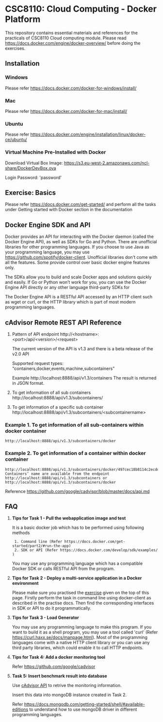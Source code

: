 # CSC8110: Cloud Computing - Docker Platform
This repository contains essential materials and references for the practicals of CSC8110 Cloud computing module. Please read https://docs.docker.com/engine/docker-overview/ before doing the exercises.
## Installation
### Windows
Please refer https://docs.docker.com/docker-for-windows/install/
### Mac
Please refer https://docs.docker.com/docker-for-mac/install/
### Ubuntu
Please refer https://docs.docker.com/engine/installation/linux/docker-ce/ubuntu/
### Virtual Machine Pre-Installed with Docker
Download Virtual Box Image: https://s3.eu-west-2.amazonaws.com/ncl-share/DockerDevBox.ova

Login Password: 'password'
## Exercise: Basics
Please refer https://docs.docker.com/get-started/  and perform all the tasks under Getting started with Docker section in the documentation
## Docker Engine SDK and API
Docker provides an API for interacting with the Docker daemon (called the Docker Engine API), as well as SDKs for Go and Python. There are unofficial libraries for other programming languages. If you choose to use Java as your programming language, you may use https://github.com/spotify/docker-client. Unofficial libraries don't come with all the features. Some provide control over basic docker engine features only.

The SDKs allow you to build and scale Docker apps and solutions quickly and easily. If Go or Python won’t work for you, you can use the Docker Engine API directly or any other language third-party SDKs for 

The Docker Engine API is a RESTful API accessed by an HTTP client such as wget or curl, or the HTTP library which is part of most modern programming languages.

## cAdvisor Remote REST API Reference
1. Pattern of API endpoint
    http://&lt;hostname&gt;:&lt;port&gt;/api/&lt;version&gt;/&lt;request&gt;
    
    The current version of the API is v1.3 and there is a beta release of the v2.0 API
    
    Supported request types: &quot;containers,docker,events,machine,subcontainers&quot;
    
    Example http://localhost:8888/api/v1.3/containers
    The result is returned in JSON format.
2. To get information of all sub containers http://localhost:8888/api/v1.3/subcontainers/
3. To get information of a specific sub container http://localhost:8888/api/v1.3/subcontainers/&lt;subcontainername&gt;

### Example 1. To get information of all sub-containers within docker container
    http://localhost:8888/api/v1.3/subcontainers/docker
### Example 2. To get information of a container within docker container
    http://localhost:8888/api/v1.3/subcontainers/docker/497cec18b8114c2ecdda1efb87f7795c594d7b431a59d5c775390426093b9631
    Containers’ name are available from the endpoint
    http://localhost:8888/api/v1.3/subcontainers or
    http://localhost:8888/api/v1.3/subcontainers/docker

Reference
https://github.com/google/cadvisor/blob/master/docs/api.md

## FAQ
1. **Tips for Task 1 - Pull the webapplication image and test**

    It is a basic docker job which has to be performed using following methods
    
        1. Command line (Refer https://docs.docker.com/get-started/part2/#run-the-app)
        2. SDK or API (Refer https://docs.docker.com/develop/sdk/examples/ )
        
    You may use any programming language which has a compatible Docker SDK or calls RESTful API from the program.
    
2. **Tips for Task 2 - Deploy a multi-service application in a Docker environment**

    Please make sure you practised the [exercise](https://github.com/nclcloudcomputing/csc8110-2017-18#exercise-basics)     given on the top of this page. Firstly perform the task in command line using docker-client as described in the practise docs. Then find the corresponding interfaces in SDK or API to do it programmatically.

3. **Tips for Task 3 - Load Generator**

    You may use any programming language to make this program. If you want to build it as a shell program, you may use a tool called 'curl' (Refer https://curl.haxx.se/docs/manpage.html). Most of the programming languages come with a native HTTP client library or you can use any third party libraries, which could enable it to call HTTP endpoints.

4. **Tips for Task 4: Add a docker monitoring tool**

    Refer https://github.com/google/cadvisor

5. **Task 5: Insert benchmark result into database**

    Use [cAdvisor API](https://github.com/nclcloudcomputing/csc8110-2017-18#cadvisor-remote-rest-api-reference) to retrive the monitoring information.

    Insert this data into mongoDB instance created in Task 2.
    
    Refer https://docs.mongodb.com/getting-started/shell/#available-editions to understand how to use mongoDB driver in different programming languages.
